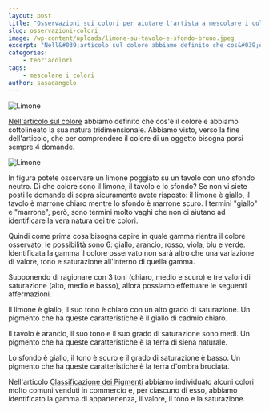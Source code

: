 ```yaml
---
layout: post
title: "Osservazioni sui colori per aiutare l'artista a mescolare i colori in Pittura"
slug: osservazioni-colori
image: /wp-content/uploads/limone-su-tavolo-e-sfondo-bruno.jpeg
excerpt: "Nell&#039;articolo sul colore abbiamo definito che cos&#039;è il colore e abbiamo sottolineato la sua natura tridimensionale. Abbiamo visto, verso la fine"
categories:
    - teoriacolori
tags:
    - mescolare i colori
author: sasadangelo
---
```


![Limone](https://www.disegnoepittura.it/wp-content/uploads/limone-su-tavolo-e-sfondo-bruno.jpeg "Limone")

[Nell'articolo sul colore](https://www.disegnoepittura.it/colore/) abbiamo definito che cos'è il colore e abbiamo sottolineato la sua natura tridimensionale. Abbiamo visto, verso la fine dell'articolo, che per comprendere il colore di un oggetto bisogna porsi sempre 4 domande.

![Limone](https://www.disegnoepittura.it/wp-content/uploads/limone-su-tavolo-e-sfondo-bruno.jpeg "Limone")

In figura potete osservare un limone poggiato su un tavolo con uno sfondo neutro. Di che colore sono il limone, il tavolo e lo sfondo? Se non vi siete posti le domande di sopra sicuramente avete risposto: il limone è giallo, il tavolo è marrone chiaro mentre lo sfondo è marrone scuro. I termini "giallo" e "marrone", però, sono termini molto vaghi che non ci aiutano ad identificare la vera natura dei tre colori.

Quindi come prima cosa bisogna capire in quale gamma rientra il colore osservato, le possibilità sono 6: giallo, arancio, rosso, viola, blu e verde. Identificata la gamma il colore osservato non sarà altro che una variazione di valore, tono e saturazione all'interno di quella gamma.

Supponendo di ragionare con 3 toni (chiaro, medio e scuro) e tre valori di saturazione (alto, medio e basso), allora possiamo effettuare le seguenti affermazioni.

Il limone è giallo, il suo tono è chiaro con un alto grado di saturazione. Un pigmento che ha queste caratteristiche è il giallo di cadmio chiaro.

Il tavolo è arancio, il suo tono e il suo grado di saturazione sono medi. Un pigmento che ha queste caratteristiche è la terra di siena naturale.

Lo sfondo è giallo, il tono è scuro e il grado di saturazione è basso. Un pigmento che ha queste caratteristiche è la terra d'ombra bruciata.

Nell'articolo [Classificazione dei Pigmenti](https://www.disegnoepittura.it/classificazione-pigmenti/ "Classificazione dei Pigmenti") abbiamo individuato alcuni colori molto comuni venduti in commercio e, per ciascuno di esso, abbiamo identificato la gamma di appartenenza, il valore, il tono e la saturazione.
